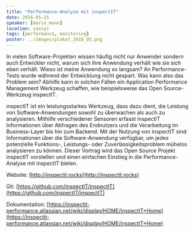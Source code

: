 ```yaml
---
title: "Performance-Analyse mit inspectIT"
date: 2016-05-25
speaker: [mario_mann]
location: saxsys
tags: [performance, monitoring]
poster: ../images/plakat_2016_05.png
---
```


In vielen Software-Projekten wissen häufig nicht nur Anwender sondern auch Entwickler nicht, warum sich ihre Anwendung
verhält wie sie sich eben verhält. Wieso ist meine Anwendung so langsam? An Performance-Tests wurde während der
Entwicklung nicht gespart. Was kann also das Problem sein? Abhilfe kann in solchen Fällen ein Application Performance
Management Werkzeug schaffen, wie beispielsweise das Open Source-Werkzeug inspectIT.

inspectIT ist ein leistungsstarkes Werkzeug, dass dazu dient, die Leistung von Software-Anwendungen sowohl zu überwachen
als auch zu analysieren. Mithilfe verschiedener Sensoren erfasst inspectIT Informationen über Abfragen des Endnutzers
und die Verarbeitung im Business-Layer bis hin zum Backend. Mit der Nutzung von inspectIT sind Informationen über die
Software-Anwendung verfügbar, um jedes potenzielle Funktions-, Leistungs- oder Zuverlässigkeitsproblem mühelos
analysieren zu können. Dieser Vortrag wird das Open Source Projekt inspectIT vorstellen und einen einfachen Einstieg in
die Performance-Analyse mit inspectIT bieten.

Website: [http://inspectit.rocks](http://inspectit.rocks)

Git: [https://github.com/inspectIT/inspectIT](https://github.com/inspectIT/inspectIT)

Dokumentation:
[https://inspectit-performance.atlassian.net/wiki/display/HOME/inspectIT+Home](https://inspectit-performance.atlassian.net/wiki/display/HOME/inspectIT+Home)

